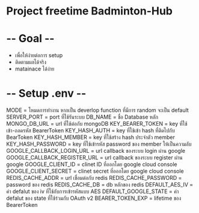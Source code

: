 # Project freetime Badminton-Hub

# -- Goal --
- เพื่อให้ง่ายต่อการ setup 
- ติดตามผลได้จริง 
- matainace ได้ง่าย

# -- Setup .env --
MODE = โหมดการทำงาน หากเป็น deverlop function ที่มีการ random จะเป็น default
SERVER_PORT = port ที่ใช้รันระบบ
DB_NAME = ชื่อ Database หลัก
MONGO_DB_URL = url ที่ใช้ต่อกับ mongoDB
KEY_BEARER_TOKEN = key ที่ใช้เข้า-ถอดรหัส BearerToken
KEY_HASH_AUTH = key ที่ใช้เข้า hash ที่ติดไปกับ BearToken
KEY_HASH_MEMBER = key ที่ใช้สร้าง hash ประจำตัว member
KEY_HASH_PASSWORD = key ที่ใช้เข้ารหัส password ของ member ให้เป็นความลับ
GOOGLE_CALLBACK_LOGIN_URL = url callback ของระบบ login ผ่าน google
GOOGLE_CALLBACK_REGISTER_URL = url callback ของระบบ register ผ่าน google
GOOGLE_CLIENT_ID = clinet ID ที่ออกโดย google cloud console
GOOGLE_CLIENT_SECRET = clinet secret ที่ออกโดย google cloud console
REDIS_CACHE_ADDR = url เชื่อมต่อกับ redis
REDIS_CACHE_PASSWORD = password ของ redis
REDIS_CACHE_DB = db หลักของ redis
DEFAULT_AES_IV = ค่า defalut ของ iv ที่ใช้กับการเข้ารหัสแบบ AES
DEFAULT_GOOGLE_STATE = ค่า defalut ของ state ที่ใช้ร่วมกับ OAuth v2
BEARER_TOKEN_EXP = lifetime ของ BearerToken



